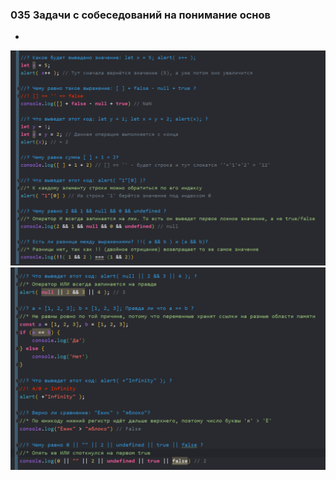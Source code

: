 ### **035 Задачи с собеседований на понимание основ**

-
![](_png/Pasted%20image%2020220908195728.png)![](_png/Pasted%20image%2020220908195735.png)